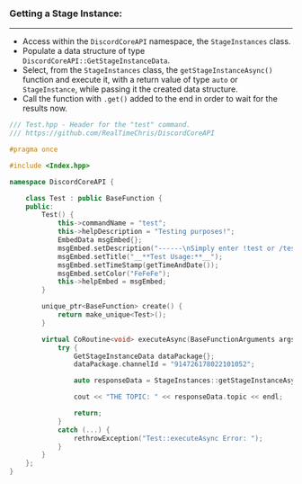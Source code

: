### **Getting a Stage Instance:**
---
- Access within the `DiscordCoreAPI` namespace, the `StageInstances` class.
- Populate a data structure of type `DiscordCoreAPI::GetStageInstanceData`.
- Select, from the `StageInstances` class, the `getStageInstanceAsync()` function and execute it, with a return value of type `auto` or `StageInstance`, while passing it the created data structure.
- Call the function with `.get()` added to the end in order to wait for the results now.

```cpp
/// Test.hpp - Header for the "test" command.
/// https://github.com/RealTimeChris/DiscordCoreAPI

#pragma once

#include <Index.hpp>

namespace DiscordCoreAPI {

	class Test : public BaseFunction {
	public:
		Test() {
			this->commandName = "test";
			this->helpDescription = "Testing purposes!";
			EmbedData msgEmbed{};
			msgEmbed.setDescription("------\nSimply enter !test or /test!\n------");
			msgEmbed.setTitle("__**Test Usage:**__");
			msgEmbed.setTimeStamp(getTimeAndDate());
			msgEmbed.setColor("FeFeFe");
			this->helpEmbed = msgEmbed;
		}

		unique_ptr<BaseFunction> create() {
			return make_unique<Test>();
		}

		virtual CoRoutine<void> executeAsync(BaseFunctionArguments args) {
			try {
				GetStageInstanceData dataPackage{};
				dataPackage.channelId = "914726178022101052";

				auto responseData = StageInstances::getStageInstanceAsync(dataPackage).get();

				cout << "THE TOPIC: " << responseData.topic << endl;

				return;
			}
			catch (...) {
				rethrowException("Test::executeAsync Error: ");
			}
		}
	};
}
```
